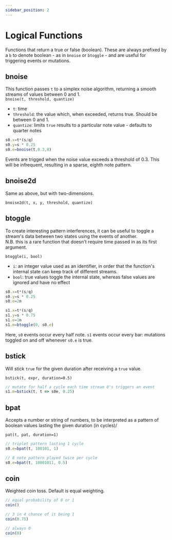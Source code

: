 ```yaml
---
sidebar_position: 2
---
```

# Logical Functions
Functions that return a true or false (boolean). These are always prefixed by a `b` to denote boolean - as in `bnoise` or `btoggle` - and are useful for triggering events or mutations.
## bnoise
This function passes `t` to a simplex noise algorithm, returning a smooth streams of values between 0 and 1.  
`bnoise(t, threshold, quantize)`
* `t`: time
* `threshold`: the value which, when exceeded, returns true. Should be between 0 and 1.
* `quantize`: limits `true` results to a particular note value - defaults to quarter notes

```js
s0.x=t*(s/q)
s0.y=s * 0.25
s0.e=bnoise(t,0.3,8)
```
Events are trigged when the noise value exceeds a threshold of 0.3. This will be infrequent, resulting in a sparse, eighth note pattern.

## bnoise2d
Same as above, but with two-dimensions.

`bnoise2d(t, x, y, threshold, quantize)`

## btoggle
To create interesting pattern interferences, it can be useful to toggle a stream's data between two states using the events of another.  
N.B. this is a rare function that doesn't require time passed in as its first argument.

`btoggle(i, bool)`
* `i`: an integer value used as an identifier, in order that the function's internal state can keep track of different streams.
* `bool`: true values toggle the internal state, whereas false values are ignored and have no effect

```js
s0.x=t*(s/q)
s0.y=s * 0.25
s0.e=2n

s1.x=t*(s/q)
s1.y=s * 0.75
s1.e=1n
s1.m=btoggle(0, s0.e) 
```
Here, `s0` events occur every half note. `s1` events occur every bar: mutations toggled on and off whenever `s0.e` is true.

## bstick
Will stick `true` for the given duration after receiving a `true` value.

`bstick(t, expr, duration=0.5)`

```js
// mutate for half a cycle each time stream 0's triggers an event
s1.m=bstick(t, t => s0e, 0.25)
```

## bpat
Accepts a number or string of numbers, to be interpreted as a pattern of boolean values lasting the given duration (in cycles)/

`pat(t, pat, duration=1)`

```js
// triplet pattern lasting 1 cycle
s0.e=bpat(t, 100101, 1)

// 8 note pattern played twice per cycle
s0.e=bpat(t, 10001011, 0.5)
```

## coin
Weighted coin toss. Default is equal weighting.

```js
// equal probability of 0 or 1
coin()

// 3 in 4 chance of it being 1
coin(0.75)

// always 0
coin(0)
```